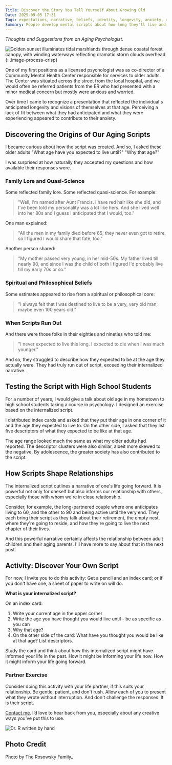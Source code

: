 ```yaml
---
Title: Discover the Story You Tell Yourself About Growing Old
Date: 2025-09-05 17:31
Tags: expectations, narrative, beliefs, identity, longevity, anxiety, relationships
Summary: People develop mental scripts about how long they'll live and what old age will look like, based on family history and beliefs, which shapes their anxiety and relationships.
---
```


_Thoughts and Suggestions from an Aging Psychologist._

![Golden sunset illuminates tidal marshlands through dense coastal forest canopy, with winding waterways reflecting dramatic storm clouds overhead]({static}/images/golden-marsh.jpg){: .image-process-crisp}

One of my first positions as a licensed psychologist was as co-director of a Community Mental Health Center responsible for services to older adults. The Center was situated across the street from the local hospital, and we would often be referred patients from the ER who had presented with a minor medical concern but mostly were anxious and worried.

Over time I came to recognize a presentation that reflected the individual's anticipated longevity and visions of themselves at that age. Perceiving a lack of fit between what they had anticipated and what they were experiencing appeared to contribute to their anxiety.

## Discovering the Origins of Our Aging Scripts

I became curious about how the script was created. And so, I asked these older adults "What age have you expected to live until?" "Why that age?"

I was surprised at how naturally they accepted my questions and how available their responses were.

### Family Lore and Quasi-Science

Some reflected family lore. Some reflected quasi-science. For example:

> "Well, I'm named after Aunt Francis. I have red hair like she did, and I've been told my personality was a lot like hers. And she lived well into her 80s and I guess I anticipated that I would, too."

One man explained:

> "All the men in my family died before 65; they never even got to retire, so I figured I would share that fate, too."

Another person shared:

> "My mother passed very young, in her mid-50s. My father lived till nearly 90, and since I was the child of both I figured I'd probably live till my early 70s or so."

### Spiritual and Philosophical Beliefs

Some estimates appeared to rise from a spiritual or philosophical core:

> "I always felt that I was destined to live to be a very, very old man; maybe even 100 years old."

### When Scripts Run Out

And there were those folks in their eighties and nineties who told me:

> "I never expected to live this long. I expected to die when I was much younger."

And so, they struggled to describe how they expected to be at the age they actually were. They had truly run out of script, exceeding their internalized narrative.

## Testing the Script with High School Students

For a number of years, I would give a talk about old age in my hometown to high school students taking a course in psychology. I designed an exercise based on the internalized script.

I distributed index cards and asked that they put their age in one corner of it and the age they expected to live to. On the other side, I asked that they list five descriptors of what they expected to be like at that age.

The age range looked much the same as what my older adults had reported. The descriptor clusters were also similar, albeit more skewed to the negative. By adolescence, the greater society has also contributed to the script.

## How Scripts Shape Relationships

The internalized script outlines a narrative of one's life going forward. It is powerful not only for oneself but also informs our relationship with others, especially those with whom we're in close relationship.

Consider, for example, the long-partnered couple where one anticipates living to 60, and the other to 90 and being active until the very end. They each bring their script as they talk about their retirement, the empty nest, where they're going to reside, and how they're going to live the next chapter of their lives.

And this powerful narrative certainly affects the relationship between adult children and their aging parents. I'll have more to say about that in the next post.

## Activity: Discover Your Own Script

For now, I invite you to do this activity: Get a pencil and an index card; or if you don't have one, a sheet of paper to write on will do.

**What is your internalized script?**

On an index card:

1. Write your current age in the upper corner
2. Write the age you have thought you would live until - be as specific as you can
3. Why that age?
4. On the other side of the card: What have you thought you would be like at that age? List descriptors.

Study the card and think about how this internalized script might have informed your life in the past. How it might be informing your life now. How it might inform your life going forward.

### Partner Exercise

Consider doing this activity with your life partner, if this suits your relationship. Be gentle, patient, and don't rush. Allow each of you to present what they wrote without interruption. And don't challenge the responses. It is their script.

[Contact me]({filename}/pages/contact.md). I’d love to hear back from you, especially about any creative ways you’ve put this to use.

![Dr. R written by hand]({static}/images/dr_r_sm.png)

## Photo Credit

Photo by The Rosowsky Family_
